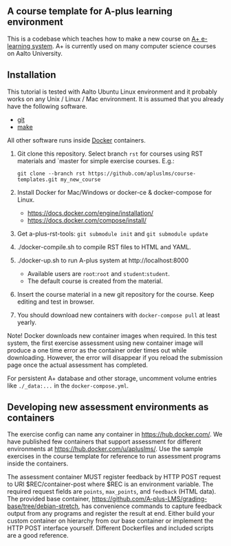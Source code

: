 ## A course template for A-plus learning environment

This is a codebase which teaches how to make a new course on
[A+ e-learning system](https://github.com/Aalto-LeTech/a-plus>).
A+ is currently used on many computer science courses on Aalto University.

## Installation

This tutorial is tested with Aalto Ubuntu Linux environment and it probably works
on any Unix / Linux / Mac environment. It is assumed that you already have
the following software.

- [git](https://git-scm.com/)
- [make](https://www.gnu.org/software/make/)

All other software runs inside [Docker](https://www.docker.com/) containers.

1. Git clone this repository. Select branch `rst` for courses using RST materials and `master for simple exercise courses. E.g.:

    `git clone --branch rst https://github.com/apluslms/course-templates.git my_new_course`

2. Install Docker for Mac/Windows or docker-ce & docker-compose for Linux.
    * https://docs.docker.com/engine/installation/
    * https://docs.docker.com/compose/install/

2. Get a-plus-rst-tools: `git submodule init` and `git submodule update`

3. ./docker-compile.sh to compile RST files to HTML and YAML.

4. ./docker-up.sh to run A-plus system at http://localhost:8000
    * Available users are `root`:`root` and `student`:`student`.
    * The default course is created from the material.

5. Insert the course material in a new git repository for the course.
Keep editing and test in browser.

6. You should download new containers with `docker-compose pull` at least yearly.

Note! Docker downloads new container images when required. In this test system,
the first exercise assessment using new container image will produce a one time
error as the container order times out while downloading. However, the error
will disappear if you reload the submission page once the actual assessment has
completed.

For persistent A+ database and other storage, uncomment volume entries like
`./_data:...` in the `docker-compose.yml`.

## Developing new assessment environments as containers

The exercise config can name any container in https://hub.docker.com/. We have
published few containers that support assessment for different environments at
https://hub.docker.com/u/apluslms/. Use the sample exercises in the course
template for reference to run assessment programs inside the containers.

The assessment container MUST register feedback by HTTP POST request to URI
$REC/container-post where $REC is an environment variable. The required request
fields are `points`, `max_points`, and `feedback` (HTML data). The provided base
container, https://github.com/A-plus-LMS/grading-base/tree/debian-stretch, has
convenience commands to capture feedback output from any programs and register
the result at end. Either build your custom container on hierarchy from our
base container or implement the HTTP POST interface yourself. Different
Dockerfiles and included scripts are a good reference.
